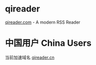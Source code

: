 # qireader
[qireader.com](https://www.qireader.com) - A modern RSS Reader

# 中国用户 China Users

当前加速域名 [qireader.cn](https://www.qireader.cn)
